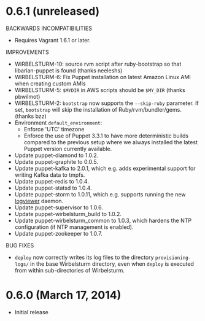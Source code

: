 # 0.6.1 (unreleased)

BACKWARDS INCOMPATIBILITIES

* Requires Vagrant 1.6.1 or later.

IMPROVEMENTS

* WIRBELSTURM-10: source rvm script after ruby-bootstrap so that libarian-puppet is found (thanks neeleshs)
* WIRBELSTURM-6: Fix Puppet installation on latest Amazon Linux AMI when creating custom AMIs
* WIRBELSTURM-5: `$MYDIR` in AWS scripts should be `$MY_DIR` (thanks pbwilmot)
* WIRBELSTURM-2: `bootstrap` now supports the `--skip-ruby` parameter.  If set, `bootstrap` will skip the installation
  of Ruby/rvm/bundler/gems. (thanks bzz)
* Environment `default_environment`:
    * Enforce 'UTC' timezone
    * Enforce the use of Puppet 3.3.1 to have more deterministic builds compared to the previous setup where we always
      installed the latest Puppet version currently available.
* Update puppet-diamond to 1.0.2.
* Update puppet-graphite to 0.0.5.
* Update puppet-kafka to 2.0.1, which e.g. adds experimental support for writing Kafka data to tmpfs.
* Update puppet-redis to 1.0.4.
* Update puppet-statsd to 1.0.4.
* Update puppet-storm to 1.0.11, which e.g. supports running the new
  [logviewer](http://storm.incubator.apache.org/2013/12/08/storm090-released.html) daemon.
* Update puppet-supervisor to 1.0.6.
* Update puppet-wirbelsturm_build to 1.0.2.
* Update puppet-wirbelsturm_common to 1.0.3, which hardens the NTP configuration (if NTP management is enabled).
* Update puppet-zookeeper to 1.0.7.

BUG FIXES

* `deploy` now correctly writes its log files to the directory `provisioning-logs/` in the base Wirbelsturm directory,
  even when `deploy` is executed from within sub-directories of Wirbelsturm.


# 0.6.0 (March 17, 2014)

* Initial release
